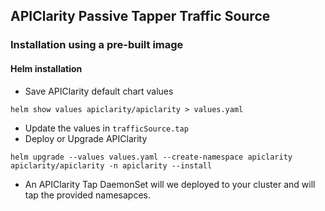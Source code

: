 ## APIClarity Passive Tapper Traffic Source

### Installation using a pre-built image

#### Helm installation
* Save APIClarity default chart values
```shell
helm show values apiclarity/apiclarity > values.yaml
```
* Update the values in `trafficSource.tap`
* Deploy or Upgrade APIClarity
```shell
helm upgrade --values values.yaml --create-namespace apiclarity apiclarity/apiclarity -n apiclarity --install
```
* An APIClarity Tap DaemonSet will we deployed to your cluster and will tap the provided namesapces.
